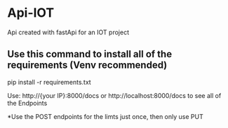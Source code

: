# Api-IOT
Api created with fastApi for an IOT project

## Use this command to install all of the requirements (Venv recommended)
pip install -r requirements.txt

Use: http://{your IP}:8000/docs or http://localhost:8000/docs to see all of the Endpoints

*Use the POST endpoints for the limts just once, then only use PUT
